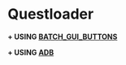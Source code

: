 # Questloader

**+ USING [BATCH_GUI_BUTTONS](https://github.com/Zapak69/BATCH_GUI_BUTTONS_INSTALL)**

**+ USING [ADB](https://developer.android.com/tools/adb)**

